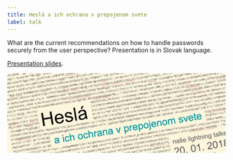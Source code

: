 ```yaml
---
title: Heslá a ich ochrana v prepojenom svete
label: talk
---
```


What are the current recommendations on how to handle passwords securely from the user perspective? Presentation is in Slovak language.

[Presentation slides](https://docs.google.com/presentation/d/1JlYwX6RHpk1TwFXbOqljVp6dYLP1YTD7YzkBfnx0ytU).

![](/images/nlt2-talk.jpg)
